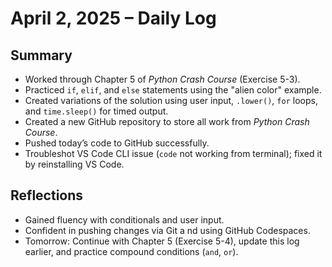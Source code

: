 # April 2, 2025 – Daily Log

## Summary
- Worked through Chapter 5 of *Python Crash Course* 
  (Exercise 5-3).
- Practiced `if`, `elif`, and `else` statements 
  using the "alien color" example.
- Created variations of the solution 
  using user input, `.lower()`, `for` loops, and `time.sleep()` for timed output.
- Created a new GitHub repository 
  to store all work from *Python Crash Course*.
- Pushed today’s code to GitHub successfully.
- Troubleshot VS Code CLI issue 
  (`code` not working from terminal); 
 fixed it by reinstalling VS Code.

## Reflections
- Gained fluency with conditionals and user input.
- Confident in pushing changes via Git a
  nd using GitHub Codespaces.
- Tomorrow: Continue with Chapter 5 (Exercise 5-4), 
  update this log earlier, and practice compound conditions (`and`, `or`).